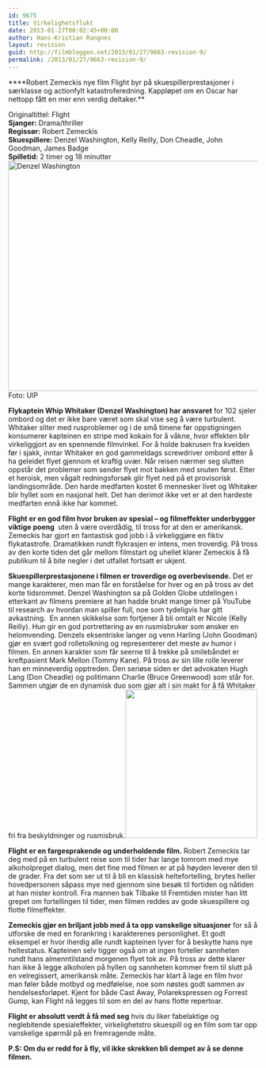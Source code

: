 ```yaml
---
id: 9675
title: Virkelighetsflukt
date: 2013-01-27T00:02:45+00:00
author: Hans-Kristian Rangnes
layout: revision
guid: http://filmbloggen.net/2013/01/27/9663-revision-9/
permalink: /2013/01/27/9663-revision-9/
---
```

****Robert Zemeckis nye film Flight byr på skuespillerprestasjoner i særklasse og actionfylt katastroferedning. Kappløpet om en Oscar har nettopp fått en mer enn verdig deltaker.<!--more-->**</p> 

Originaltittel:</strong> Flight  
**Sjanger:** Drama/thriller  
**Regissør:** Robert Zemeckis  
**Skuespillere:** Denzel Washington, Kelly Reilly, Don Cheadle, John Goodman, James Badge  
**Spilletid:** 2 timer og 18 minutter  
<a href="http://filmbloggen.net/?attachment_id=9672" rel="attachment wp-att-9672"><img class="alignnone size-large wp-image-9672" src="http://filmbloggen.net/wp-content/uploads//2013/01/ojqkpsy17-620x465.jpg" alt="Denzel Washington" width="620" height="465" /></a>  
Foto: UIP

**Flykaptein Whip Whitaker (Denzel Washington) har ansvaret** for 102 sjeler ombord og det er ikke bare været som skal vise seg å være turbulent. Whitaker sliter med rusproblemer og i de små timene før oppstigningen konsumerer kapteinen en stripe med kokain for å våkne, hvor effekten blir virkeliggjort av en spennende filmvinkel. For å holde bakrusen fra kvelden før i sjakk, inntar Whitaker en god gammeldags screwdriver ombord etter å ha geleidet flyet gjennom et kraftig uvær. Når reisen nærmer seg slutten oppstår det problemer som sender flyet mot bakken med snuten først. Etter et heroisk, men vågalt redningsforsøk glir flyet ned på et provisorisk landingsområde. Den harde medfarten kostet 6 mennesker livet og Whitaker blir hyllet som en nasjonal helt. Det han derimot ikke vet er at den hardeste medfarten ennå ikke har kommet.

**Flight er en god film hvor bruken av spesial – og filmeffekter underbygger viktige poeng**  uten å være overdådig, til tross for at den er amerikansk. Zemeckis har gjort en fantastisk god jobb i å virkeliggjøre en fiktiv flykatastrofe. Dramatikken rundt flykrasjen er intens, men troverdig. På tross av den korte tiden det går mellom filmstart og uhellet klarer Zemeckis å få publikum til å bite negler i det utfallet fortsatt er ukjent.

**Skuespillerprestasjonene i filmen er troverdige og overbevisende.** Det er mange karakterer, men man får en forståelse for hver og en på tross av det korte tidsrommet. Denzel Washington sa på Golden Globe utdelingen i etterkant av filmens premiere at han hadde brukt mange timer på YouTube til research av hvordan man spiller full, noe som tydeligvis har gitt avkastning.  En annen skikkelse som fortjener å bli omtalt er Nicole (Kelly Reilly). Hun gir en god portrettering av en rusmisbruker som ønsker en helomvending. Denzels eksentriske langer og venn Harling (John Goodman) gjør en svært god rolletolkning og representerer det meste av humor i filmen. En annen karakter som får seerne til å trekke på smilebåndet er kreftpasient Mark Mellon (Tommy Kane). På tross av sin lille rolle leverer han en minneverdig opptreden. Den seriøse siden er det advokaten Hugh Lang (Don Cheadle) og politimann Charlie (Bruce Greenwood) som står for. Sammen utgjør de en dynamisk duo som gjør alt i sin makt for å få Whitaker fri fra beskyldninger og rusmisbruk.<a href="http://filmbloggen.net/?attachment_id=9673" rel="attachment wp-att-9673"><img class="alignright size-medium wp-image-9673" src="http://filmbloggen.net/wp-content/uploads//2013/01/jiguojp2-266x300.jpg" alt="" width="266" height="300" /></a>

**Flight er en fargesprakende og underholdende film.** Robert Zemeckis tar deg med på en turbulent reise som til tider har lange tomrom med mye alkoholpreget dialog, men det fine med filmen er at på høyden leverer den til de grader. Fra det som ser ut til å bli en klassisk heltefortelling, brytes heller hovedpersonen såpass mye ned gjennom sine besøk til fortiden og nåtiden at han mister kontroll. Fra mannen bak Tilbake til Fremtiden mister han litt grepet om fortellingen til tider, men filmen reddes av gode skuespillere og flotte filmeffekter.

**Zemeckis gjør en briljant jobb med å ta opp vanskelige situasjoner** for så å utforske de med en forankring i karakterenes personlighet. Et godt eksempel er hvor iherdig alle rundt kapteinen lyver for å beskytte hans nye heltestatus. Kapteinen selv tigger også om at ingen forteller sannheten rundt hans almenntilstand morgenen flyet tok av. På tross av dette klarer han ikke å legge alkoholen på hyllen og sannheten kommer frem til slutt på en velregissert, amerikansk måte. Zemeckis har klart å lage en film hvor man føler både motbyd og medfølelse, noe som nøstes godt sammen av hendelsesforløpet. Kjent for både Cast Away, Polarekspressen og Forrest Gump, kan Flight nå legges til som en del av hans flotte repertoar.

**Flight er absolutt verdt å få med seg** hvis du liker fabelaktige og neglebitende spesialeffekter, virkelighetstro skuespill og en film som tar opp vanskelige spørmål på en fremragende måte.

**P.S: Om du er redd for å fly, vil ikke skrekken bli dempet av å se denne filmen.**

<div class="video-shortcode">
</div>